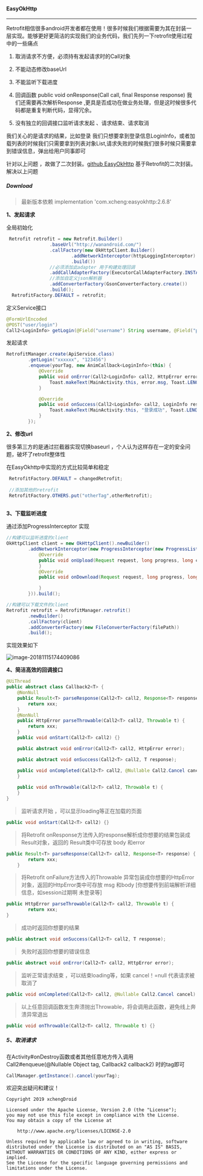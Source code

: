 #### EasyOkHttp 

------

Retrofit相信很多android开发者都在使用！很多时候我们根据需要为其在封装一层实现。能够更好更简洁的实现我们的业务代码，我们先列一下retrofit使用过程中的一些痛点

1. 取消请求不方便，必须持有发起请求时的Call对象

2. 不能动态修改baseUrl

3. 不能监听下载进度

4. 回调函数 public void onResponse(Call<T> call, final Response<T> response) 我们还需要再次解析Response<T> ,更具是否成功在做业务处理，但是这时候很多代码都是重复判断代码，显得冗余。

5. 没有独立的回调接口监听请求发起 、请求结束、请求取消


我们关心的是请求的结果，比如登录 我们只想要拿到登录信息LoginInfo，或者加载列表的时候我们只需要拿到列表对象List<Item>,请求失败的时候我们很多时候只需要拿到错误信息，弹出给用户同事即可

针对以上问题 ，故做了二次封装。[github EasyOkHttp](https://github.com/xchengDroid/EasyOkHttp) 基于Retrofit的二次封装。解决以上问题

##### Download

> 最新版本依赖  implementation 'com.xcheng:easyokhttp:2.6.8'

**1、发起请求**

全局初始化

```java
 Retrofit retrofit = new Retrofit.Builder()
                .baseUrl("http://wanandroid.com/")
                .callFactory(new OkHttpClient.Builder()
                        .addNetworkInterceptor(httpLoggingInterceptor)
                        .build())
                //必须添加此adapter 用于构建处理回调
                .addCallAdapterFactory(ExecutorCallAdapterFactory.INSTANCE)
                //添加自定义json解析器 
                .addConverterFactory(GsonConverterFactory.create())
                .build();
  RetrofitFactory.DEFAULT = retrofit;
```

定义Service接口

```java
@FormUrlEncoded
@POST("user/login")
Call2<LoginInfo> getLogin(@Field("username") String username, @Field("password") String password);
```

发起请求

```java
RetrofitManager.create(ApiService.class)
        .getLogin("xxxxxx", "123456")
        .enqueue(yourTag, new AnimCallback<LoginInfo>(this) {
            @Override
            public void onError(Call2<LoginInfo> call2, HttpError error) {
                Toast.makeText(MainActivity.this, error.msg, Toast.LENGTH_SHORT).show();
            }

            @Override
            public void onSuccess(Call2<LoginInfo> call2, LoginInfo response) {
                Toast.makeText(MainActivity.this, "登录成功", Toast.LENGTH_SHORT).show();
            }
        });
```



**2、修改url** 

很多第三方的是通过拦截器实现切换baseurl ，个人认为这样存在一定的安全问题，破坏了retrofit整体性

在EasyOkhttp中实现的方式比较简单和稳定

```java
 RetrofitFactory.DEFAULT = changedRetrofit;
 
 //添加其他的retrofit
 RetrofitFactory.OTHERS.put("otherTag",otherRetrofit);
 
```

**3、下载监听进度**

通过添加ProgressInterceptor 实现

```java
//构建可以监听进度的client
OkHttpClient client = new OkHttpClient().newBuilder()
        .addNetworkInterceptor(new ProgressInterceptor(new ProgressListener() {
            @Override
            public void onUpload(Request request, long progress, long contentLength, boolean done) {
            }
            @Override
            public void onDownload(Request request, long progress, long contentLength, boolean done) {

            }
        })).build();

//构建可以下载文件的client
Retrofit retrofit = RetrofitManager.retrofit()
        .newBuilder()
        .callFactory(client)
        .addConverterFactory(new FileConverterFactory(filePath))
        .build();
```

实现效果如下

![image-20181115174409086](https://github.com/xchengDroid/EasyOkHttp/blob/master/screenshots/download.png)



**4、简洁高效的回调接口**

```java
@UiThread
public abstract class Callback2<T> {
    @NonNull
    public Result<T> parseResponse(Call2<T> call2, Response<T> response) {
        return xxx;
    }
    @NonNull
    public HttpError parseThrowable(Call2<T> call2, Throwable t) {
        return xxx;
    }
    public void onStart(Call2<T> call2) {}

    public abstract void onError(Call2<T> call2, HttpError error);

    public abstract void onSuccess(Call2<T> call2, T response);

    public void onCompleted(Call2<T> call2, @Nullable Call2.Cancel cancel) {
    }
 
    public void onThrowable(Call2<T> call2, Throwable t) {
    }
}
```



> 监听请求开始 ，可以显示loading等正在加载的页面

```java
public void onStart(Call2<T> call2) {}
```

> 将Retrofit onResponse方法传入的response解析成你想要的结果包装成Result<T>对象，返回的 Result类中可存放 body 和error

```java
public Result<T> parseResponse(Call2<T> call2, Response<T> response) {
        return xxx;
    }
```

> 将Retrofit onFailure方法传入的Throwable 异常包装成你想要的HttpError对象，返回的HttpError类中可存放 msg 和body [你想要传到前端解析详细信息，如session过期啊 未登录等]
>

```java
public HttpError parseThrowable(Call2<T> call2, Throwable t) {
        return xxx;
}
```

> 成功时返回你想要的结果
>

```java
public abstract void onSuccess(Call2<T> call2, T response);
```

> 失败时返回你想要的错误信息

```java
public abstract void onError(Call2<T> call2, HttpError error);
```

> 监听正常请求结束 ，可以结束loading等，如果 cancel！=null 代表请求被取消了

```java
public void onCompleted(Call2<T> call2, @Nullable Call2.Cancel cancel) {}
```

> 以上任意回调函数发生奔溃抛出Throwable，将会调用此函数，避免线上奔溃异常退出

```java
public void onThrowable(Call2<T> call2, Throwable t) {}
```



##### 5、取消请求

在Activity#onDestroy函数或者其他任意地方传入调用 Call2#enqueue(@Nullable Object tag, Callback2<T> callback2) 时的tag即可

```java
CallManager.getInstance().cancel(yourTag);
```

欢迎突出疑问和建议！



```
Copyright 2019 xchengDroid

Licensed under the Apache License, Version 2.0 (the "License");
you may not use this file except in compliance with the License.
You may obtain a copy of the License at

    http://www.apache.org/licenses/LICENSE-2.0

Unless required by applicable law or agreed to in writing, software
distributed under the License is distributed on an "AS IS" BASIS,
WITHOUT WARRANTIES OR CONDITIONS OF ANY KIND, either express or implied.
See the License for the specific language governing permissions and
limitations under the License.
```
